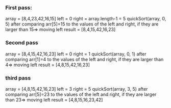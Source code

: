 
### First pass:
array = [8,4,23,42,16,15]
left = 0
right = array.length-1 = 5
quickSort(array, 0, 5)
after comparing arr[5]=15 to the values of the left and right, if they are larger than 15=> moving left
result = [8,4,15,42,16,23]

### Second pass
array = [8,4,15,42,16,23]
left = 0
right = 1
quickSort(array, 0, 1)
after comparing arr[1]=4 to the values of the left and right, if they are larger than 4=> moving left
result = [4,8,15,42,16,23]

### third pass
array = [4,8,15,42,16,23]
left = 3
right = 5
quickSort(array, 3, 5)
after comparing arr[5]=23 to the values of the left and right, if they are larger than 23=> moving left
result = [4,8,15,16,23,42]






